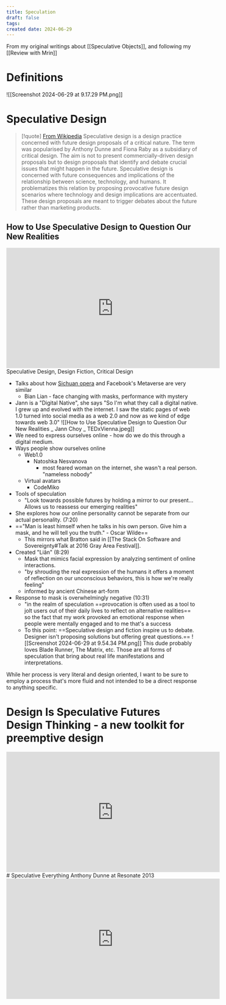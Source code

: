 ```yaml
---
title: Speculation
draft: false
tags: 
created date: 2024-06-29
---
```

From my original writings about [[Speculative Objects]], and following my [[Review with Mrin]]
# Definitions
![[Screenshot 2024-06-29 at 9.17.29 PM.png]]
# Speculative Design
> [!quote] [From Wikipedia](https://en.wikipedia.org/wiki/Speculative_design#:~:text=Speculative%20design%20is%20a%20form,as%20a%20festival”%20in%201973.)
> Speculative design is a design practice concerned with future design proposals of a critical nature. The term was popularised by Anthony Dunne and Fiona Raby as a subsidiary of critical design. The aim is not to present commercially-driven design proposals but to design proposals that identify and debate crucial issues that might happen in the future. Speculative design is concerned with future consequences and implications of the relationship between science, technology, and humans. It problematizes this relation by proposing provocative future design scenarios where technology and design implications are accentuated. These design proposals are meant to trigger debates about the future rather than marketing products.

## How to Use Speculative Design to Question Our New Realities
<iframe width="560" height="315" src="https://www.youtube.com/embed/MdT5Yz-t8Ho?si=cfiA32pkKkk2nDVg" title="YouTube video player" frameborder="0" allow="accelerometer; autoplay; clipboard-write; encrypted-media; gyroscope; picture-in-picture; web-share" referrerpolicy="strict-origin-when-cross-origin" allowfullscreen></iframe>
Speculative Design, Design Fiction, Critical Design

- Talks about how [Sichuan opera](https://en.wikipedia.org/wiki/Sichuan_opera) and Facebook's Metaverse are very similar
	- Bian Lian - face changing with masks, performance with mystery
- Jann is a "Digital Native", she says "So I'm what they call a digital native. I grew up and evolved with the internet. I saw the static pages of web 1.0 turned into social media as a web 2.0 and now as we kind of edge towards web 3.0"
  ![[How to Use Speculative Design to Question Our New Realities _ Jann Choy _ TEDxVienna.jpeg]]
- We need to express ourselves online - how do we do this through a digital medium.
- Ways people show ourselves online
	- Web1.0
		- Natoshka Nesvanova
			- most feared woman on the internet, she wasn't a real person. "nameless nobody"
	- Virtual avatars
		- CodeMiko
- Tools of speculation
	- "Look towards possible futures by holding a mirror to our present... Allows us to reassess our emerging realities"
- She explores how our online personality cannot be separate from our actual personality. (7:20)
- =="Man is least himself when he talks in his own person. Give him a mask, and he will tell you the truth." - Oscar Wilde==
	- This mirrors what Bratton said in [[The Stack On Software and Sovereignty#Talk at 2016 Gray Area Festival]]. 
- Created "Liân" (8:29)
	- Mask that mimics facial expression by analyzing sentiment of online interactions.
	- "by shrouding the real expression of the humans it offers a moment of reflection on our unconscious behaviors, this is how we're really feeling"
	- informed by ancient Chinese art-form
- Response to mask is overwhelmingly negative (10:31)
	- "in the realm of speculation ==provocation is often used as a tool to jolt users out of their daily lives to reflect on alternative realities== so the fact that my work provoked an emotional response when people were mentally engaged and to me that's a success 
	- To this point: ==Speculative design and fiction inspire us to debate. Designer isn't proposing solutions but offering great questions.==
	  ![[Screenshot 2024-06-29 at 9.54.34 PM.png]]
	  This dude probably loves Blade Runner, The Matrix, etc. Those are all forms of speculation that bring about real life manifestations and interpretations.

While her process is very literal and design oriented, I want to be sure to employ a process that's more fluid and not intended to be a direct response to anything specific. 
# Design Is Speculative Futures Design Thinking - a new toolkit for preemptive design
<iframe width="560" height="315" src="https://www.youtube.com/embed/UB9UVHGI6AI?si=pzhY8LpIaDYBzlXc" title="YouTube video player" frameborder="0" allow="accelerometer; autoplay; clipboard-write; encrypted-media; gyroscope; picture-in-picture; web-share" referrerpolicy="strict-origin-when-cross-origin" allowfullscreen></iframe>
# Speculative Everything Anthony Dunne at Resonate 2013
<iframe width="560" height="315" src="https://www.youtube.com/embed/QbVHXrCBFBE?si=C4PS8mAULLJD2rPw" title="YouTube video player" frameborder="0" allow="accelerometer; autoplay; clipboard-write; encrypted-media; gyroscope; picture-in-picture; web-share" referrerpolicy="strict-origin-when-cross-origin" allowfullscreen></iframe>

